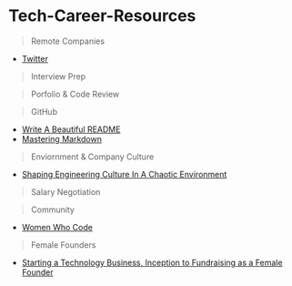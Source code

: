 # Tech-Career-Resources

> Remote Companies
- [Twitter](https://careers.twitter.com/en.html "Twitter")

> Interview Prep

> Porfolio & Code Review

> GitHub
- [Write A Beautiful README](https://blog.bitsrc.io/how-to-write-beautiful-and-meaningful-readme-md-for-your-next-project-897045e3f991 "How to Write Beautiful and Meaningful README.md")
- [Mastering Markdown](https://guides.github.com/features/mastering-markdown/ "Mastering Markdown")

> Enviornment & Company Culture
- [Shaping Engineering Culture In A Chaotic Environment](https://www.youtube.com/watch?v=34t3zE2yPHY&list=PLVcEZG2JPVhcqhyjIthVDmyKyyATGAMPC "Shaping Engineering Culture In A Chaotic Environment")

> Salary Negotiation

> Community
- [Women Who Code](https://www.womenwhocode.com "Women Who Code")

> Female Founders
- [Starting a Technology Business, Inception to Fundraising as a Female Founder
](https://www.youtube.com/watch?v=T9hrYuKpxfo&list=PLVcEZG2JPVhcqhyjIthVDmyKyyATGAMPC&index=3")
